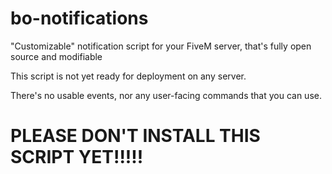 # **bo-notifications**
"Customizable" notification script for your FiveM server, that's fully open source and modifiable

This script is not yet ready for deployment on any server.

There's no usable events, nor any user-facing commands that you can use.

# PLEASE DON'T INSTALL THIS SCRIPT YET!!!!!
